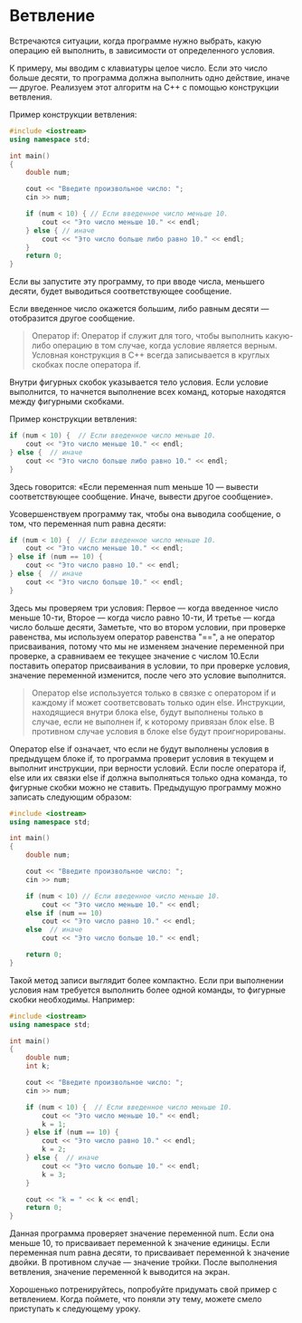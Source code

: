 # Ветвление
Встречаются ситуации, когда программе нужно выбрать, какую операцию ей выполнить, в зависимости от определенного условия.

К примеру, мы вводим с клавиатуры целое число. Если это число больше десяти, то программа должна выполнить одно действие, иначе — другое. Реализуем этот алгоритм на C++ с помощью конструкции ветвления.

Пример конструкции ветвления:
```cpp 
#include <iostream>
using namespace std;

int main()
{
    double num;

    cout << "Введите произвольное число: ";
    cin >> num;

    if (num < 10) { // Если введенное число меньше 10.
        cout << "Это число меньше 10." << endl;
    } else { // иначе
        cout << "Это число больше либо равно 10." << endl;
    }
    return 0;
}
```
Если вы запустите эту программу, то при вводе числа, меньшего десяти, будет выводиться соответствующее сообщение.

Если введенное число окажется большим, либо равным десяти — отобразится другое сообщение.

>Оператор if:
Оператор if служит для того, чтобы выполнить какую-либо операцию в том случае, когда условие является верным. Условная конструкция в С++ всегда записывается в круглых скобках после оператора if.

Внутри фигурных скобок указывается тело условия. Если условие выполнится, то начнется выполнение всех команд, которые находятся между фигурными скобками.

Пример конструкции ветвления:
```cpp
if (num < 10) {  // Если введенное число меньше 10.
    cout << "Это число меньше 10." << endl;
} else {  // иначе
    cout << "Это число больше либо равно 10." << endl;
}
```

Здесь говорится: «Если переменная num меньше 10 — вывести соответствующее сообщение. Иначе, вывести другое сообщение».

Усовершенствуем программу так, чтобы она выводила сообщение, о том, что переменная num равна десяти:
```cpp
if (num < 10) {  // Если введенное число меньше 10.
    cout << "Это число меньше 10." << endl;
} else if (num == 10) {
    cout << "Это число равно 10." << endl;
} else {  // иначе
    cout << "Это число больше 10." << endl;
}
```

Здесь мы проверяем три условия:
Первое — когда введенное число меньше 10-ти,
Второе — когда число равно 10-ти,
И третье — когда число больше десяти,
Заметьте, что во втором условии, при проверке равенства, мы используем оператор равенства "==", а не оператор присваивания, потому что мы не изменяем значение переменной при проверке, а сравниваем ее текущее значение с числом 10.Если поставить оператор присваивания в условии, то при проверке условия, значение переменной изменится, после чего это условие выполнится.

>Оператор else используется только в связке с оператором if и каждому if может соответсвовать только один else. Инструкции, находящиеся внутри блока else, будут выполнены только в случае, если не выполнен if, к которому привязан блок else. В противном случае условия в блоке else будут проигнорированы. 

Оператор else if означает, что если не будут выполнены условия в предыдущем блоке if, то программа проверит условия в текущем и выполнит инструкции, при верности условий.
Если после оператора if, else или их связки else if должна выполняться только одна команда, то фигурные скобки можно не ставить. Предыдущую программу можно записать следующим образом:
```cpp
#include <iostream>
using namespace std;

int main()
{
    double num;

    cout << "Введите произвольное число: ";
    cin >> num;

    if (num < 10) // Если введенное число меньше 10.
        cout << "Это число меньше 10." << endl;
    else if (num == 10)
        cout << "Это число равно 10." << endl;
    else  // иначе
        cout << "Это число больше 10." << endl;

    return 0;
}
```

Такой метод записи выглядит более компактно. Если при выполнении условия нам требуется выполнить более одной команды, то фигурные скобки необходимы. Например:
```cpp
#include <iostream>
using namespace std;

int main()
{
    double num;
    int k;

    cout << "Введите произвольное число: ";
    cin >> num;

    if (num < 10) {  // Если введенное число меньше 10.
        cout << "Это число меньше 10." << endl;
        k = 1;
    } else if (num == 10) {
        cout << "Это число равно 10." << endl;
        k = 2;
    } else {  // иначе
        cout << "Это число больше 10." << endl;
        k = 3;
    }

    cout << "k = " << k << endl;
    return 0;
}
```
Данная программа проверяет значение переменной num. Если она меньше 10, то присваивает переменной k значение единицы. Если переменная num равна десяти, то присваивает переменной k значение двойки. В противном случае — значение тройки. После выполнения ветвления, значение переменной k выводится на экран.

Хорошенько потренируйтесь, попробуйте придумать свой пример с ветвлением. Когда поймете, что поняли эту тему, можете смело приступать к следующему уроку.
